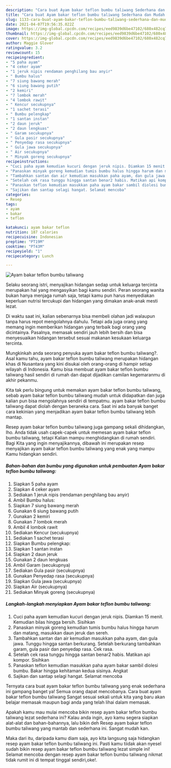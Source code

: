 ```yaml
---
description: "Cara buat Ayam bakar teflon bumbu taliwang Sederhana dan Mudah Dibuat"
title: "Cara buat Ayam bakar teflon bumbu taliwang Sederhana dan Mudah Dibuat"
slug: 1133-cara-buat-ayam-bakar-teflon-bumbu-taliwang-sederhana-dan-mudah-dibuat
date: 2021-04-07T19:56:35.022Z
image: https://img-global.cpcdn.com/recipes/eed9839d6be47102/680x482cq70/ayam-bakar-teflon-bumbu-taliwang-foto-resep-utama.jpg
thumbnail: https://img-global.cpcdn.com/recipes/eed9839d6be47102/680x482cq70/ayam-bakar-teflon-bumbu-taliwang-foto-resep-utama.jpg
cover: https://img-global.cpcdn.com/recipes/eed9839d6be47102/680x482cq70/ayam-bakar-teflon-bumbu-taliwang-foto-resep-utama.jpg
author: Maggie Glover
ratingvalue: 3.2
reviewcount: 15
recipeingredient:
- "5 paha ayam"
- "4 ceker ayam"
- "1 jeruk nipis rendaman penghilang bau anyir"
- " Bumbu halus"
- "7 siung bawang merah"
- "6 siung bawang putih"
- "2 kemiri"
- "7 lombok merah"
- "4 lombok rawit"
- " Kencur secukupnya"
- "1 sachet terasi"
- " Bumbu pelengkap"
- "1 santan instan"
- "2 daun jeruk"
- "2 daun lengkuas"
- " Garam secukupnya"
- " Gula pasir secukupnya"
- " Penyedap rasa secukupnya"
- " Gula jawa secukupnya"
- " Air secukupnya"
- " Minyak goreng secukupnya"
recipeinstructions:
- "Cuci paha ayam kemudian kucuri dengan jeruk nipis. Diamkan 15 menit. Kemudian bilas hingga bersih. Sisihkan"
- "Panaskan minyak goreng kemudian tumis bumbu halus hingga harum dan matang, masukkan daun jeruk dan sereh."
- "Tambahkan santan dan air kemudian masukkan paha ayam, dan gula jawa. Tunggu hingga santan berkurang. Setelah berkurang tambahkan garam, gula pasir dan penyedap rasa. Cek rasa."
- "Setelah cek rasa tunggu hingga santan benar2 habis. Matikan api kompor. Sisihkan"
- "Panaskan teflon kemudian masukkan paha ayam bakar sambil diolesi bumbu. Bakar hingga kehitaman kedua sisinya. Angkat"
- "Sajikan dan santap selagi hangat. Selamat mencoba"
categories:
- Resep
tags:
- ayam
- bakar
- teflon

katakunci: ayam bakar teflon 
nutrition: 187 calories
recipecuisine: Indonesian
preptime: "PT19M"
cooktime: "PT43M"
recipeyield: "1"
recipecategory: Lunch

---
```



![Ayam bakar teflon bumbu taliwang](https://img-global.cpcdn.com/recipes/eed9839d6be47102/680x482cq70/ayam-bakar-teflon-bumbu-taliwang-foto-resep-utama.jpg)

Selaku seorang istri, menyajikan hidangan sedap untuk keluarga tercinta merupakan hal yang mengasyikan bagi kamu sendiri. Peran seorang  wanita bukan hanya menjaga rumah saja, tetapi kamu pun harus menyediakan keperluan nutrisi tercukupi dan hidangan yang dimakan anak-anak mesti lezat.

Di waktu  saat ini, kalian sebenarnya bisa membeli olahan jadi walaupun tanpa harus repot mengolahnya dahulu. Tetapi ada juga orang yang memang ingin memberikan hidangan yang terbaik bagi orang yang dicintainya. Pasalnya, memasak sendiri jauh lebih bersih dan bisa menyesuaikan hidangan tersebut sesuai makanan kesukaan keluarga tercinta. 



Mungkinkah anda seorang penyuka ayam bakar teflon bumbu taliwang?. Asal kamu tahu, ayam bakar teflon bumbu taliwang merupakan hidangan khas di Nusantara yang kini disukai oleh orang-orang di hampir setiap wilayah di Indonesia. Kamu bisa membuat ayam bakar teflon bumbu taliwang hasil sendiri di rumah dan dapat dijadikan camilan kegemaranmu di akhir pekanmu.

Kita tak perlu bingung untuk memakan ayam bakar teflon bumbu taliwang, sebab ayam bakar teflon bumbu taliwang mudah untuk didapatkan dan juga kalian pun bisa mengolahnya sendiri di tempatmu. ayam bakar teflon bumbu taliwang dapat diolah dengan beraneka cara. Saat ini ada banyak banget cara kekinian yang menjadikan ayam bakar teflon bumbu taliwang lebih mantap.

Resep ayam bakar teflon bumbu taliwang juga gampang sekali dihidangkan, lho. Anda tidak usah capek-capek untuk memesan ayam bakar teflon bumbu taliwang, tetapi Kalian mampu menghidangkan di rumah sendiri. Bagi Kita yang ingin menyajikannya, dibawah ini merupakan resep menyajikan ayam bakar teflon bumbu taliwang yang enak yang mampu Kamu hidangkan sendiri.

<!--inarticleads1-->

##### Bahan-bahan dan bumbu yang digunakan untuk pembuatan Ayam bakar teflon bumbu taliwang:

1. Siapkan 5 paha ayam
1. Siapkan 4 ceker ayam
1. Sediakan 1 jeruk nipis (rendaman penghilang bau anyir)
1. Ambil  Bumbu halus:
1. Siapkan 7 siung bawang merah
1. Gunakan 6 siung bawang putih
1. Gunakan 2 kemiri
1. Gunakan 7 lombok merah
1. Ambil 4 lombok rawit
1. Sediakan  Kencur (secukupnya)
1. Sediakan 1 sachet terasi
1. Siapkan  Bumbu pelengkap:
1. Siapkan 1 santan instan
1. Siapkan 2 daun jeruk
1. Gunakan 2 daun lengkuas
1. Ambil  Garam (secukupnya)
1. Sediakan  Gula pasir (secukupnya)
1. Gunakan  Penyedap rasa (secukupnya)
1. Siapkan  Gula jawa (secukupnya)
1. Siapkan  Air (secukupnya)
1. Sediakan  Minyak goreng (secukupnya)




<!--inarticleads2-->

##### Langkah-langkah menyiapkan Ayam bakar teflon bumbu taliwang:

1. Cuci paha ayam kemudian kucuri dengan jeruk nipis. Diamkan 15 menit. Kemudian bilas hingga bersih. Sisihkan
1. Panaskan minyak goreng kemudian tumis bumbu halus hingga harum dan matang, masukkan daun jeruk dan sereh.
1. Tambahkan santan dan air kemudian masukkan paha ayam, dan gula jawa. Tunggu hingga santan berkurang. Setelah berkurang tambahkan garam, gula pasir dan penyedap rasa. Cek rasa.
1. Setelah cek rasa tunggu hingga santan benar2 habis. Matikan api kompor. Sisihkan
1. Panaskan teflon kemudian masukkan paha ayam bakar sambil diolesi bumbu. Bakar hingga kehitaman kedua sisinya. Angkat
1. Sajikan dan santap selagi hangat. Selamat mencoba




Ternyata cara buat ayam bakar teflon bumbu taliwang yang enak sederhana ini gampang banget ya! Semua orang dapat mencobanya. Cara buat ayam bakar teflon bumbu taliwang Sangat sesuai sekali untuk kita yang baru akan belajar memasak maupun bagi anda yang telah lihai dalam memasak.

Apakah kamu mau mulai mencoba bikin resep ayam bakar teflon bumbu taliwang lezat sederhana ini? Kalau anda ingin, ayo kamu segera siapkan alat-alat dan bahan-bahannya, lalu bikin deh Resep ayam bakar teflon bumbu taliwang yang mantab dan sederhana ini. Sangat mudah kan. 

Maka dari itu, daripada kamu diam saja, ayo kita langsung saja hidangkan resep ayam bakar teflon bumbu taliwang ini. Pasti kamu tiidak akan nyesel sudah bikin resep ayam bakar teflon bumbu taliwang lezat simple ini! Selamat mencoba dengan resep ayam bakar teflon bumbu taliwang nikmat tidak rumit ini di tempat tinggal sendiri,oke!.

